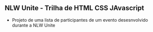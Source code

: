 ## NLW Unite - Trilha de HTML CSS JAvascript
- Projeto de uma lista de participantes de um evento desesnvolvido durante a NLW Unite
